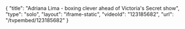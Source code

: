 {
    "title": "Adriana Lima - boxing clever ahead of Victoria's Secret show",
    "type": "solo",
    "layout": "iframe-static",
    "videoId": "123185682",
    "url": "\/tvpembed\/123185682"
}
